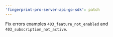 ```yaml
---
'fingerprint-pro-server-api-go-sdk': patch
---
```


Fix errors examples `403_feature_not_enabled` and `403_subscription_not_active`.